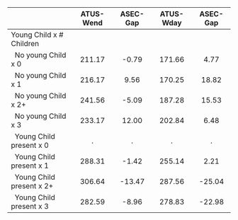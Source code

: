 
|                      |    ATUS-Wend |     ASEC-Gap |    ATUS-Wday |     ASEC-Gap |
| -------------------- | :----------: | :----------: | :----------: | :----------: |
| Young Child x # Children |              |              |              |              |
| &nbsp;&nbsp;No young Child x 0 |       211.17 |        -0.79 |       171.66 |         4.77 |
| &nbsp;&nbsp;No young Child x 1 |       216.17 |         9.56 |       170.25 |        18.82 |
| &nbsp;&nbsp;No young Child x 2+ |       241.56 |        -5.09 |       187.28 |        15.53 |
| &nbsp;&nbsp;No young Child x 3 |       233.17 |        12.00 |       202.84 |         6.48 |
| &nbsp;&nbsp;Young Child present x 0 |            . |            . |            . |            . |
| &nbsp;&nbsp;Young Child present x 1 |       288.31 |        -1.42 |       255.14 |         2.21 |
| &nbsp;&nbsp;Young Child present x 2+ |       306.64 |       -13.47 |       287.56 |       -25.04 |
| &nbsp;&nbsp;Young Child present x 3 |       282.59 |        -8.96 |       278.83 |       -22.98 |

